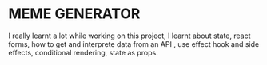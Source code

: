 # MEME GENERATOR

I really learnt a lot while working on this project, I learnt about state, react forms, how to get and interprete data from an API , use effect hook and side effects, conditional rendering, state as props. 

